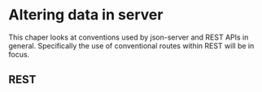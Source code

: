 # Altering data in server
This chaper looks at conventions used by json-server and REST APIs in general. Specifically the use of conventional routes within REST will be in focus.

## REST
